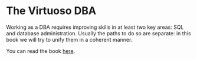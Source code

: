 # The Virtuoso DBA

Working as a DBA requires improving skills in at least two key areas: SQL and database administration. Usually the paths to do so are separate: in this book we will try to unify them in a coherent manner.

You can read the book [here](https://github.com/robertoreale/virtuosodba-pg/blob/book/BOOK.md).
